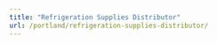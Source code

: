 ```yaml
---
title: "Refrigeration Supplies Distributor"
url: /portland/refrigeration-supplies-distributor/
---
```

